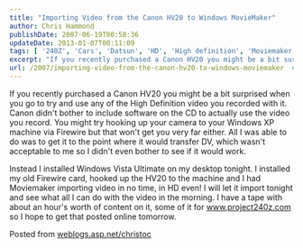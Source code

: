 ```yaml
---
title: "Importing Video from the Canon HV20 to Windows MovieMaker"
author: Chris Hammond
publishDate: 2007-06-19T00:58:36
updateDate: 2013-01-07T00:11:09
tags: [ '240Z', 'Cars', 'Datsun', 'HD', 'High definition', 'Moviemaker', 'Project 240Z', 'Project240z', 'Project240Zcom', 'Vista' ]
excerpt: "If you recently purchased a Canon HV20 you might be a bit surprised when you go to try and use any of the High Definition video you recorded with it. Canon didn't bother to include software on the CD to actually use the video you record. You might try hooking up your camera to your Windows XP machine via Firewire but that won't get you very far either. All I was able to do was to get it to the point where it would transfer DV, which wasn't acceptable to me so I didn't even bother to see if it would work. Instead I installed Windows Vista Ultimate on my desktop tonight. I installed my old Firewire card, hooked up the HV20 to the machine and I had Moviemaker importing video in no time, in HD even! I will let it import tonight and see what all I can do with the video in the morning. I have a tape with about an hour's worth of content on it, some of it for www.project240z.com so I hope to get that posted online tomorrow.  Posted from..."
url: /2007/importing-video-from-the-canon-hv20-to-windows-moviemaker  # Use the generated URL with year
---
```

<p>If you recently purchased a Canon HV20 you might be a bit surprised when you go to try and use any of the High Definition video you recorded with it. Canon didn't bother to include software on the CD to actually use the video you record. You might try hooking up your camera to your Windows XP machine via Firewire but that won't get you very far either. All I was able to do was to get it to the point where it would transfer DV, which wasn't acceptable to me so I didn't even bother to see if it would work.</p> <p>Instead I installed Windows Vista Ultimate on my desktop tonight. I installed my old Firewire card, hooked up the HV20 to the machine and I had Moviemaker importing video in no time, in HD even! I will let it import tonight and see what all I can do with the video in the morning. I have a tape with about an hour's worth of content on it, some of it for <a href="https://www.project240z.com">www.project240z.com</a> so I hope to get that posted online tomorrow. </p> Posted from <A href="https://weblogs.asp.net/christoc/">weblogs.asp.net/christoc</a>
